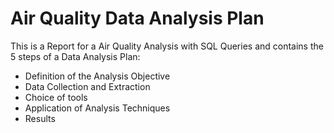 # Air Quality Data Analysis Plan

This is a Report for a Air Quality Analysis with SQL Queries and contains the 5 steps of a Data Analysis Plan: 
* Definition of the Analysis Objective
* Data Collection and Extraction
* Choice of tools
* Application of Analysis Techniques
* Results
